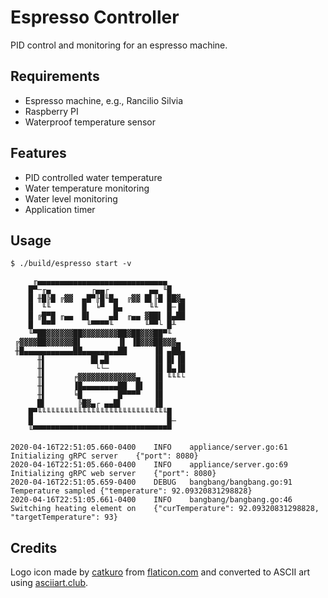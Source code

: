 # Espresso Controller

PID control and monitoring for an espresso machine.

## Requirements

- Espresso machine, e.g., Rancilio Silvia
- Raspberry PI
- Waterproof temperature sensor

## Features

- PID controlled water temperature
- Water temperature monitoring
- Water level monitoring
- Application timer

## Usage

```console
$ ./build/espresso start -v

     ╓▄▄▄▄▄▄▄▄▄▄▄▄▄▄▄▄▄▄▄▄▄▄▄▄▄▄▄▄▄
    █▀─╓▄         ┌▄▄┌         ▄▄ ╙█
    █ ╫█╠█ ╔▓▓  ▄█▀╟█╙█▄  ╔▓▓ █▌╟█ ██▓▄
    █  ╙╙       █  ╘▀  █▄      ╙╙  █─▐█
    █ ╔█▀█ ╓▄▄  █▌    ▄█  ╓▄▄ ▓██▌ █▄██
    █  ▀▀▀       ╙▀▀▀▀╙       ╙▀▀└ █╨
    ╙▀██▓▓▓▓▓▓██▓▓▓▓▓▓▓▓██▓██▓▓▓██▀╙
 ╔▓▓▓▓██▓▓▓▓▓▓█▌        ▐▌ ▐█▓▓▓██▓▓▓▄
 ╫█▄▄▄▄▄▄▄▄▄▄▄██▄▄▄▄▄▄▄▄██      ▐█ ▄██▄
      ╫▌          █▌▄█          ▐█ █▌▐█
      ╫▌           └└─          ▐█ █▄▐█
      ╫▌      ╒▓▓▓▓▓▓▓▓▓▓▓▓▓▄   ▐█ ╙╙╙└
      ╫▌      ▐█▄▄▄▄▄▄▄▄██  █▌  ▐█
      ╫▌      ╘█        █▀▀▀▀   ▐█
      █▌       ╠█▓▄┌ ▄▄█▌       ▐█
    █▀╙╙╙╙╙╙╙╙╙╙╙╙╙╙╙╙╙╙╙╙╙╙╙╙╙╙╙╙╙█
    █                              █─
    ╙▀▀▀▀▀▀▀▀▀▀▀▀▀▀▀▀▀▀▀▀▀▀▀▀▀▀▀▀▀▀▀

2020-04-16T22:51:05.660-0400	INFO	appliance/server.go:61	Initializing gRPC server	{"port": 8080}
2020-04-16T22:51:05.660-0400	INFO	appliance/server.go:69	Initializing gRPC web server	{"port": 8080}
2020-04-16T22:51:05.659-0400	DEBUG	bangbang/bangbang.go:91	Temperature sampled	{"temperature": 92.09320831298828}
2020-04-16T22:51:05.661-0400	INFO	bangbang/bangbang.go:46	Switching heating element on	{"curTemperature": 92.09320831298828, "targetTemperature": 93}
```

## Credits

Logo icon made by [catkuro](https://www.flaticon.com/authors/catkuro) from [flaticon.com](https://www.flaticon.com) and converted to ASCII art using [asciiart.club](https://asciiart.club).
